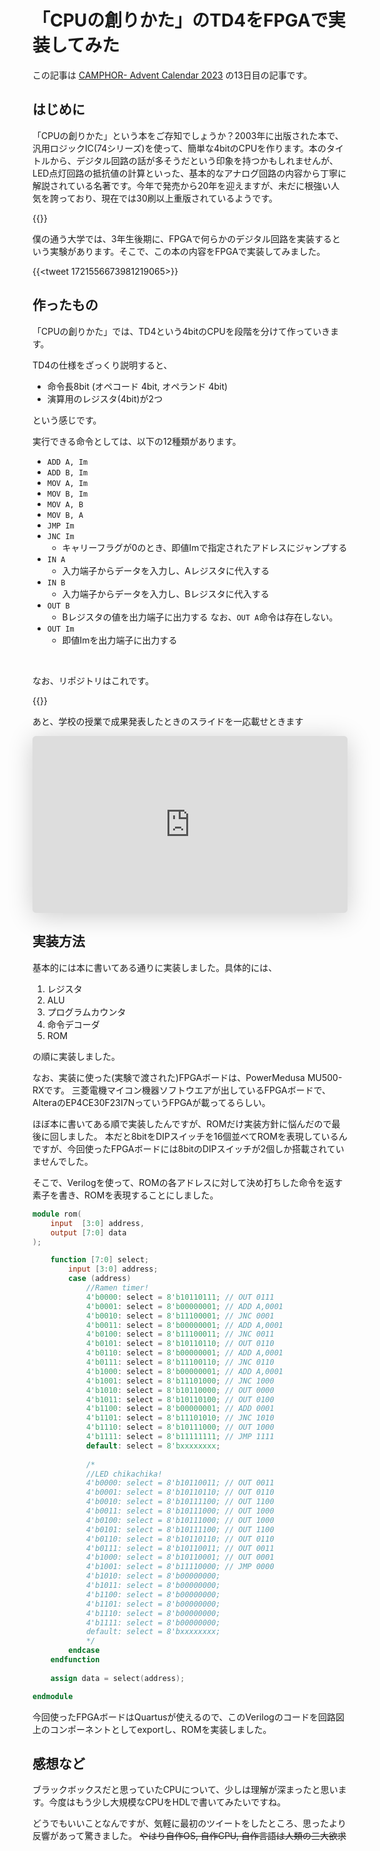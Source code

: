 # 「CPUの創りかた」のTD4をFPGAで実装してみた


この記事は [CAMPHOR- Advent Calendar 2023](https://advent.camph.net) の13日目の記事です。

## はじめに
「CPUの創りかた」という本をご存知でしょうか？2003年に出版された本で、汎用ロジックIC(74シリーズ)を使って、簡単な4bitのCPUを作ります。本のタイトルから、デジタル回路の話が多そうだという印象を持つかもしれませんが、LED点灯回路の抵抗値の計算といった、基本的なアナログ回路の内容から丁寧に解説されている名著です。今年で発売から20年を迎えますが、未だに根強い人気を誇っており、現在では30刷以上重版されているようです。

{{<cardlink url="https://book.mynavi.jp/ec/products/detail/id=22065">}}

僕の通う大学では、3年生後期に、FPGAで何らかのデジタル回路を実装するという実験があります。そこで、この本の内容をFPGAで実装してみました。

{{<tweet 1721556673981219065>}}

## 作ったもの
「CPUの創りかた」では、TD4という4bitのCPUを段階を分けて作っていきます。

TD4の仕様をざっくり説明すると、

- 命令長8bit (オペコード 4bit, オペランド 4bit)
- 演算用のレジスタ(4bit)が2つ

という感じです。

実行できる命令としては、以下の12種類があります。

- `ADD A, Im`
- `ADD B, Im`
- `MOV A, Im`
- `MOV B, Im`
- `MOV A, B`
- `MOV B, A`
- `JMP Im`
- `JNC Im`
    - キャリーフラグが0のとき、即値Imで指定されたアドレスにジャンプする
- `IN A`
    - 入力端子からデータを入力し、Aレジスタに代入する
- `IN B`
    - 入力端子からデータを入力し、Bレジスタに代入する
- `OUT B` 
    - Bレジスタの値を出力端子に出力する なお、`OUT A`命令は存在しない。
- `OUT Im`
    - 即値Imを出力端子に出力する

<br>

なお、リポジトリはこれです。

{{<cardlink url="https://github.com/mikiken/td4">}}

あと、学校の授業で成果発表したときのスライドを一応載せときます

<iframe class="speakerdeck-iframe" frameborder="0" src="https://speakerdeck.com/player/0a03e727a29747439945f771ad10c3af" title="簡単な4bitCPUの作成" allowfullscreen="true" style="border: 0px; background: padding-box padding-box rgba(0, 0, 0, 0.1); margin: 0px; padding: 0px; border-radius: 6px; box-shadow: rgba(0, 0, 0, 0.2) 0px 5px 40px; width: 100%; height: auto; aspect-ratio: 560 / 315;" data-ratio="1.7777777777777777"></iframe>

## 実装方法
基本的には本に書いてある通りに実装しました。具体的には、

1. レジスタ
2. ALU
3. プログラムカウンタ
4. 命令デコーダ
5. ROM

の順に実装しました。

なお、実装に使った(実験で渡された)FPGAボードは、PowerMedusa MU500-RXです。
三菱電機マイコン機器ソフトウエアが出しているFPGAボードで、AlteraのEP4CE30F23I7NっていうFPGAが載ってるらしい。

ほぼ本に書いてある順で実装したんですが、ROMだけ実装方針に悩んだので最後に回しました。
本だと8bitをDIPスイッチを16個並べてROMを表現しているんですが、今回使ったFPGAボードには8bitのDIPスイッチが2個しか搭載されていませんでした。

そこで、Verilogを使って、ROMの各アドレスに対して決め打ちした命令を返す素子を書き、ROMを表現することにしました。

```verilog
module rom(
	input  [3:0] address,
	output [7:0] data
);

	function [7:0] select;
		input [3:0]	address;
		case (address)
			//Ramen timer!
			4'b0000: select = 8'b10110111; // OUT 0111
			4'b0001: select = 8'b00000001; // ADD A,0001
			4'b0010: select = 8'b11100001; // JNC 0001
			4'b0011: select = 8'b00000001; // ADD A,0001
			4'b0100: select = 8'b11100011; // JNC 0011
			4'b0101: select = 8'b10110110; // OUT 0110
			4'b0110: select = 8'b00000001; // ADD A,0001
			4'b0111: select = 8'b11100110; // JNC 0110
			4'b1000: select = 8'b00000001; // ADD A,0001
			4'b1001: select = 8'b11101000; // JNC 1000
			4'b1010: select = 8'b10110000; // OUT 0000
			4'b1011: select = 8'b10110100; // OUT 0100
			4'b1100: select = 8'b00000001; // ADD 0001
			4'b1101: select = 8'b11101010; // JNC 1010
			4'b1110: select = 8'b10111000; // OUT 1000
			4'b1111: select = 8'b11111111; // JMP 1111
			default: select = 8'bxxxxxxxx;
			
			/*
			//LED chikachika!
			4'b0000: select = 8'b10110011; // OUT 0011
			4'b0001: select = 8'b10110110; // OUT 0110
			4'b0010: select = 8'b10111100; // OUT 1100
			4'b0011: select = 8'b10111000; // OUT 1000
			4'b0100: select = 8'b10111000; // OUT 1000
			4'b0101: select = 8'b10111100; // OUT 1100
			4'b0110: select = 8'b10110110; // OUT 0110
			4'b0111: select = 8'b10110011; // OUT 0011
			4'b1000: select = 8'b10110001; // OUT 0001
			4'b1001: select = 8'b11110000; // JMP 0000
			4'b1010: select = 8'b00000000;
			4'b1011: select = 8'b00000000;
			4'b1100: select = 8'b00000000;
			4'b1101: select = 8'b00000000;
			4'b1110: select = 8'b00000000;
			4'b1111: select = 8'b00000000;
			default: select = 8'bxxxxxxxx;
			*/
		endcase
	endfunction
	
	assign data = select(address);

endmodule
```

今回使ったFPGAボードはQuartusが使えるので、このVerilogのコードを回路図上のコンポーネントとしてexportし、ROMを実装しました。

## 感想など
ブラックボックスだと思っていたCPUについて、少しは理解が深まったと思います。今度はもう少し大規模なCPUをHDLで書いてみたいですね。

どうでもいいことなんですが、気軽に最初のツイートをしたところ、思ったより反響があって驚きました。
~~やはり自作OS, 自作CPU, 自作言語は人類の三大欲求~~
